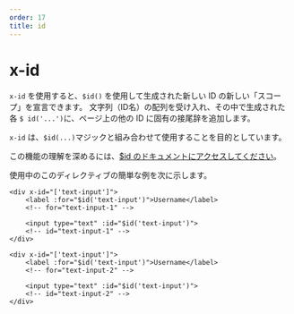 ```yaml
---
order: 17
title: id
---
```


# x-id

<!-- `x-id` allows you to declare a new "scope" for any new IDs generated using `$id()`. It accepts an array of strings (ID names) and adds a suffix to each `$id('...')` generated within it that is unique to other IDs on the page. -->

<!-- `x-id` is meant to be used in conjunction with the `$id(...)` magic. -->

<!-- [Visit the $id documentation](/magics/id) for a better understanding of this feature. -->

<!-- Here's a brief example of this directive in use: -->

`x-id` を使用すると、`$id()` を使用して生成された新しい ID の新しい「スコープ」を宣言できます。 文字列（ID名）の配列を受け入れ、その中で生成された各 `$ id('...')`に、ページ上の他の ID に固有の接尾辞を追加します。

`x-id` は、`$id(...)`マジックと組み合わせて使用することを目的としています。

この機能の理解を深めるには、[$id のドキュメントにアクセスしてください](/magics/id)。

使用中のこのディレクティブの簡単な例を次に示します。

```alpine
<div x-id="['text-input']">
    <label :for="$id('text-input')">Username</label>
    <!-- for="text-input-1" -->

    <input type="text" :id="$id('text-input')">
    <!-- id="text-input-1" -->
</div>

<div x-id="['text-input']">
    <label :for="$id('text-input')">Username</label>
    <!-- for="text-input-2" -->

    <input type="text" :id="$id('text-input')">
    <!-- id="text-input-2" -->
</div>
```


